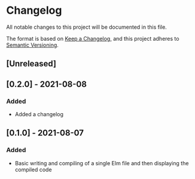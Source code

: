 # Changelog
All notable changes to this project will be documented in this file.

The format is based on [Keep a Changelog](https://keepachangelog.com/en/1.0.0/),
and this project adheres to [Semantic Versioning](https://semver.org/spec/v2.0.0.html).

## [Unreleased]

## [0.2.0] - 2021-08-08
### Added
- Added a changelog

## [0.1.0] - 2021-08-07
### Added
- Basic writing and compiling of a single Elm file and then displaying the compiled code
